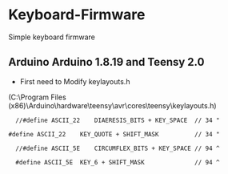 # Keyboard-Firmware
Simple keyboard firmware

## Arduino Arduino 1.8.19 and Teensy 2.0
 - First need to Modify keylayouts.h

(C:\Program Files (x86)\Arduino\hardware\teensy\avr\cores\teensy\keylayouts.h)

      //#define ASCII_22	DIAERESIS_BITS + KEY_SPACE	// 34 "
      
    #define ASCII_22	KEY_QUOTE + SHIFT_MASK		    // 34 "

      //#define ASCII_5E	CIRCUMFLEX_BITS + KEY_SPACE	// 94 ^

      #define ASCII_5E	KEY_6 + SHIFT_MASK		        // 94 ^
